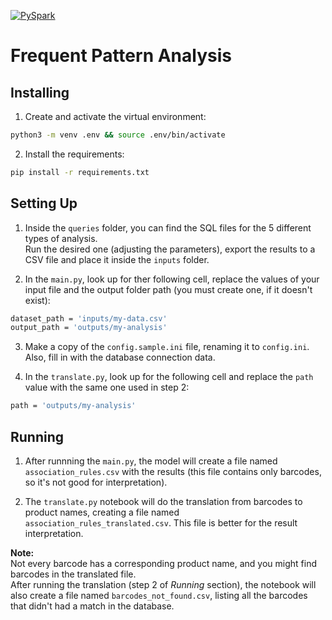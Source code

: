 [![PySpark](https://img.shields.io/badge/PySpark-000?style=for-the-badge&logo=apachespark)](https://spark.apache.org/docs/latest/api/python/)

# Frequent Pattern Analysis

## Installing

1. Create and activate the virtual environment:
```bash
python3 -m venv .env && source .env/bin/activate
```

2. Install the requirements:
```bash
pip install -r requirements.txt
```

## Setting Up

1. Inside the `queries` folder, you can find the SQL files for the 5 different types of analysis.  
Run the desired one (adjusting the parameters), export the results to a CSV file and place it inside the `inputs` folder.

2. In the `main.py`, look up for ther following cell, replace the values of your input file and the output folder path (you must create one, if it doesn't exist):  
```bash
dataset_path = 'inputs/my-data.csv'
output_path = 'outputs/my-analysis'
```

3. Make a copy of the `config.sample.ini` file, renaming it to `config.ini`. Also, fill in with the database connection data.

4. In the `translate.py`, look up for the following cell and replace the `path` value with the same one used in step 2:
```bash
path = 'outputs/my-analysis'
```

## Running

1. After runnning the `main.py`, the model will create a file named `association_rules.csv` with the results (this file contains only barcodes, so it's not good for interpretation).

2. The `translate.py` notebook will do the translation from barcodes to product names, creating a file named `association_rules_translated.csv`. This file is better for the result interpretation.

**Note:**  
Not every barcode has a corresponding product name, and you might find barcodes in the translated file.  
After running the translation (step 2 of _Running_ section), the notebook will also create a file named `barcodes_not_found.csv`, listing all the barcodes that didn't had a match in the database.
